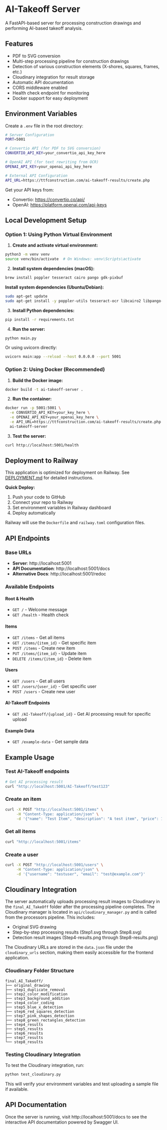 # AI-Takeoff Server

A FastAPI-based server for processing construction drawings and performing AI-based takeoff analysis.

## Features

- PDF to SVG conversion
- Multi-step processing pipeline for construction drawings
- Detection of various construction elements (X-shores, squares, frames, etc.)
- Cloudinary integration for result storage
- Automatic API documentation
- CORS middleware enabled
- Health check endpoint for monitoring
- Docker support for easy deployment

## Environment Variables

Create a `.env` file in the root directory:

```bash
# Server Configuration
PORT=5001

# Convertio API (for PDF to SVG conversion)
CONVERTIO_API_KEY=your_convertio_api_key_here

# OpenAI API (for text rewriting from OCR)
OPENAI_API_KEY=your_openai_api_key_here

# External API Configuration
API_URL=https://ttfconstruction.com/ai-takeoff-results/create.php
```

Get your API keys from:
- Convertio: https://convertio.co/api/
- OpenAI: https://platform.openai.com/api-keys

## Local Development Setup

### Option 1: Using Python Virtual Environment

1. **Create and activate virtual environment:**
```bash
python3 -m venv venv
source venv/bin/activate  # On Windows: venv\Scripts\activate
```

2. **Install system dependencies (macOS):**
```bash
brew install poppler tesseract cairo pango gdk-pixbuf
```

**Install system dependencies (Ubuntu/Debian):**
```bash
sudo apt-get update
sudo apt-get install -y poppler-utils tesseract-ocr libcairo2 libpango-1.0-0
```

3. **Install Python dependencies:**
```bash
pip install -r requirements.txt
```

4. **Run the server:**
```bash
python main.py
```

Or using uvicorn directly:
```bash
uvicorn main:app --reload --host 0.0.0.0 --port 5001
```

### Option 2: Using Docker (Recommended)

1. **Build the Docker image:**
```bash
docker build -t ai-takeoff-server .
```

2. **Run the container:**
```bash
docker run -p 5001:5001 \
  -e CONVERTIO_API_KEY=your_key_here \
  -e OPENAI_API_KEY=your_openai_key_here \
  -e API_URL=https://ttfconstruction.com/ai-takeoff-results/create.php \
  ai-takeoff-server
```

3. **Test the server:**
```bash
curl http://localhost:5001/health
```

## Deployment to Railway

This application is optimized for deployment on Railway. See [DEPLOYMENT.md](DEPLOYMENT.md) for detailed instructions.

**Quick Deploy:**

1. Push your code to GitHub
2. Connect your repo to Railway
3. Set environment variables in Railway dashboard
4. Deploy automatically

Railway will use the `Dockerfile` and `railway.toml` configuration files.

## API Endpoints

### Base URLs
- **Server**: http://localhost:5001
- **API Documentation**: http://localhost:5001/docs
- **Alternative Docs**: http://localhost:5001/redoc

### Available Endpoints

#### Root & Health
- `GET /` - Welcome message
- `GET /health` - Health check

#### Items
- `GET /items` - Get all items
- `GET /items/{item_id}` - Get specific item
- `POST /items` - Create new item
- `PUT /items/{item_id}` - Update item
- `DELETE /items/{item_id}` - Delete item

#### Users
- `GET /users` - Get all users
- `GET /users/{user_id}` - Get specific user
- `POST /users` - Create new user

#### AI-Takeoff Endpoints
- `GET /AI-Takeoff/{upload_id}` - Get AI processing result for specific upload

#### Example Data
- `GET /example-data` - Get sample data

## Example Usage

### Test AI-Takeoff endpoints
```bash
# Get AI processing result
curl "http://localhost:5001/AI-Takeoff/test123"
```

### Create an item
```bash
curl -X POST "http://localhost:5001/items" \
     -H "Content-Type: application/json" \
     -d '{"name": "Test Item", "description": "A test item", "price": 19.99}'
```

### Get all items
```bash
curl "http://localhost:5001/items"
```

### Create a user
```bash
curl -X POST "http://localhost:5001/users" \
     -H "Content-Type: application/json" \
     -d '{"username": "testuser", "email": "test@example.com"}'
```

## Cloudinary Integration

The server automatically uploads processing result images to Cloudinary in the `final_AI_TakeOff` folder after the processing pipeline completes. The Cloudinary manager is located in `api/cloudinary_manager.py` and is called from the processors pipeline. This includes:

- Original SVG drawing
- Step-by-step processing results (Step1.svg through Step8.svg)
- Detection result images (Step4-results.png through Step8-results.png)

The Cloudinary URLs are stored in the `data.json` file under the `cloudinary_urls` section, making them easily accessible for the frontend application.

### Cloudinary Folder Structure
```
final_AI_TakeOff/
├── original_drawing
├── step1_duplicate_removal
├── step2_color_modification
├── step3_background_addition
├── step4_color_coding
├── step5_blue_x_detection
├── step6_red_squares_detection
├── step7_pink_shapes_detection
├── step8_green_rectangles_detection
├── step4_results
├── step5_results
├── step6_results
├── step7_results
└── step8_results
```

### Testing Cloudinary Integration
To test the Cloudinary integration, run:
```bash
python test_cloudinary.py
```

This will verify your environment variables and test uploading a sample file if available.

## API Documentation

Once the server is running, visit http://localhost:5001/docs to see the interactive API documentation powered by Swagger UI.
